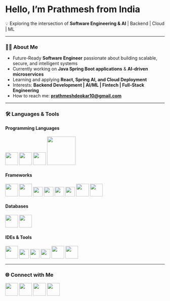 # Hello, I’m Prathmesh from India

💡 Exploring the intersection of **Software Engineering & AI** | Backend | Cloud | ML  

---

### 👨‍💻 About Me  
-  Future-Ready **Software Engineer** passionate about building scalable, secure, and intelligent systems  
-  Currently working on **Java Spring Boot applications** & **AI-driven microservices**  
-  Learning and applying **React, Spring AI, and Cloud Deployment**  
-  Interests: **Backend Development | AI/ML | Fintech | Full-Stack Engineering**  
-  How to reach me: **prathmeshdeokar10@gmail.com**  

---

### 🛠️ Languages & Tools  

#### Programming Languages  
<p>
<img src="https://cdn.jsdelivr.net/gh/devicons/devicon/icons/java/java-original.svg" width="40"/> 
<img src="https://cdn.jsdelivr.net/gh/devicons/devicon/icons/python/python-original.svg" width="40"/> 
<img src="https://cdn.jsdelivr.net/gh/devicons/devicon/icons/javascript/javascript-original.svg" width="40"/> 
<img src="https://img.shields.io/badge/SQL-336791?style=for-the-badge&logo=databricks&logoColor=white" height="90"/>
</p>

#### Frameworks 
<p>
<img src="https://cdn.jsdelivr.net/gh/devicons/devicon/icons/react/react-original.svg" width="40"/> 
<img src="https://cdn.jsdelivr.net/gh/devicons/devicon/icons/spring/spring-original.svg" width="40"/> 
<img src="https://img.shields.io/badge/SpringBoot-6DB33F?style=for-the-badge&logo=springboot&logoColor=white" height="30"/>  
<img src="https://img.shields.io/badge/Spring%20Security-6DB33F?style=for-the-badge&logo=springsecurity&logoColor=white" height="30"/>  
<img src="https://img.shields.io/badge/Spring%20AI-6DB33F?style=for-the-badge&logo=spring&logoColor=white" height="30"/>  
<img src="https://img.shields.io/badge/JDBC-007396?style=for-the-badge&logo=java&logoColor=white" height="30"/>  
<img src="https://cdn.jsdelivr.net/gh/devicons/devicon/icons/html5/html5-original.svg" width="40"/>
<img src="https://cdn.jsdelivr.net/gh/devicons/devicon/icons/css3/css3-original.svg" width="40"/>
</p>

#### Databases  
<p>
<img src="https://cdn.jsdelivr.net/gh/devicons/devicon/icons/mysql/mysql-original.svg" width="40"/> 
<img src="https://cdn.jsdelivr.net/gh/devicons/devicon/icons/postgresql/postgresql-original.svg" width="40"/> 
</p>

#### IDEs & Tools  
<p>
<img src="https://cdn.jsdelivr.net/gh/devicons/devicon/icons/vscode/vscode-original.svg" width="40"/> 
<img src="https://img.shields.io/badge/IntelliJIDEA-000000.svg?&style=for-the-badge&logo=intellij-idea&logoColor=white" height="30"/>  
<img src="https://img.shields.io/badge/EclipseIDE-2C2255?style=for-the-badge&logo=eclipse&logoColor=white" height="30"/>  
<img src="https://img.shields.io/badge/Apache_Maven-C71A36?style=for-the-badge&logo=apache-maven&logoColor=white" height="30"/>  
<img src="https://cdn.jsdelivr.net/gh/devicons/devicon/icons/git/git-original.svg" width="40"/> 
<img src="https://cdn.jsdelivr.net/gh/devicons/devicon/icons/github/github-original.svg" width="40"/> 
</p>

---



### 🌐 Connect with Me  
<p>
<a href="https://www.linkedin.com/in/prathmeshdeokar37/"><img src="https://cdn.jsdelivr.net/gh/devicons/devicon/icons/linkedin/linkedin-original.svg" width="40"/></a>
<a href="mailto:prathmeshdeokar10@gmail.com"><img src="https://cdn.jsdelivr.net/gh/devicons/devicon/icons/google/google-original.svg" width="40"/></a>
<a href="https://leetcode.com/u/Prathmesh37/"><img src="https://img.icons8.com/external-tal-revivo-color-tal-revivo/48/000000/external-level-up-your-coding-skills-and-quickly-land-a-job-logo-color-tal-revivo.png" width="40"/></a>
<a href="https://github.com/softpratham"><img src="https://cdn.jsdelivr.net/gh/devicons/devicon/icons/github/github-original.svg" width="40"/></a>
</p>
